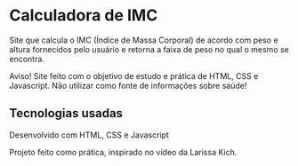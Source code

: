 # Calculadora de IMC

Site que calcula o IMC (Índice de Massa Corporal) de acordo com peso e altura fornecidos pelo usuário e retorna a faixa de peso no qual o mesmo se encontra.

Aviso! Site feito com o objetivo de estudo e prática de HTML, CSS e Javascript. Não utilizar como fonte de informações sobre saúde!

## Tecnologias usadas
Desenvolvido com HTML, CSS e Javascript

Projeto feito como prática, inspirado no vídeo da Larissa Kich.